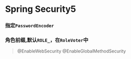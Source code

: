 # Spring Security5
### 指定`PasswordEncoder`
### 角色前缀,默认`ROLE_`，在`RoleVoter`中


> @EnableWebSecurity
> @EnableGlobalMethodSecurity